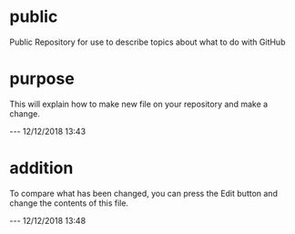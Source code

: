 # public
Public Repository for use to describe topics about what to do with GitHub

# purpose
This will explain how to make new file on your repository and make a change.

--- 12/12/2018 13:43

# addition
To compare what has been changed, you can press the Edit button and change the contents of this file.

--- 12/12/2018 13:48
